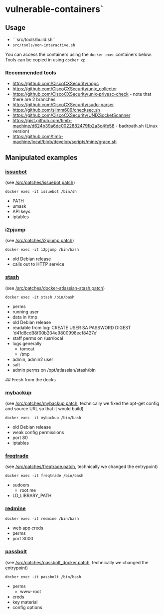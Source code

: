# vulnerable-containers`

## Usage

* ```src/tools/build.sh``
* ```src/tools/non-interactive.sh```

You can access the containers using the ```docker exec``` containers below. Tools can be copied in using ```docker cp```.

### Recommended tools

* https://github.com/CiscoCXSecurity/nopc
* https://github.com/CiscoCXSecurity/unix_collector
* https://github.com/CiscoCXSecurity/unix-privesc-check - note that there are 2 branches
* https://github.com/CiscoCXSecurity/sudo-parser
* https://github.com/slimm609/checksec.sh
* https://github.com/CiscoCXSecurity/UNIXSocketScanner
* https://gist.github.com/timb-machine/d624b39a6dc0022882479fb2a3c4fe58 - badrpath.sh (Linux version)
* https://github.com/timb-machine/local/blob/develop/scripts/mine/grace.sh

## Manipulated examples

### [issuebot](https://hub.docker.com/r/pecan/issuebot)

(see [/src/patches/issuebot.patch](../master/src/patches/issuebot.patch))

```docker exec -it issuebot /bin/sh```

* PATH
* umask
* API keys
* iptables

### [i2pjump](https://hub.docker.com/r/geti2p/i2pjump)

(see [/src/patches/i2pjump.patch](../master/src/patches/i2pjump.patch))

```docker exec -it i2pjump /bin/bash```

* old Debian release
* calls out to HTTP service

### [stash](https://hub.docker.com/r/atlassian/stash)

(see [/src/patches/docker-atlassian-stash.patch](../master/src/patches/docker-atlassian-stash.patch))

```docker exec -it stash /bin/bash```

* perms
* running user
* data in /tmp
* old Debian release
* readable from log: CREATE USER SA PASSWORD DIGEST 'd41d8cd98f00b204e9800998ecf8427e'
* staff perms on /usr/local
* logs generally
  * tomcat
  * /tmp
* admin, admin2 user
* salt
* admin perms on /opt/atlassian/stash/bin

## Fresh from the docks

### [mybackup](https://hub.docker.com/r/javanile/mybackup)

(see [/src/patches/mybackup.patch](../master/src/patches/mybackup.patch), technically we fixed the apt-get config and source URL so that it would build)

```docker exec -it mybackup /bin/bash```

* old Debian release
* weak config permissions
* port 80
* iptables

### [freqtrade](https://hub.docker.com/r/freqtradeorg/freqtrade)

(see [/src/patches/freqtrade.patch](../master/src/patches/freqtrade.patch), technically we changed the entrypoint)

```docker exec -it freqtrade /bin/bash```

* sudoers
  * root me
* LD_LIBRARY_PATH

### [redmine](https://hub.docker.com/_/redmine)

```docker exec -it redmine /bin/bash```

* web app creds
* perms
* port 3000

### [passbolt](https://hub.docker.com/r/passbolt/passbolt)

(see [/src/patches/passbolt_docker.patch](../master/src/patches/passbolt_docker.patch), technically we changed the entrypoint)

```docker exec -it passbolt /bin/bash```

* perms
  * www-root
* creds
* key material
* config options
